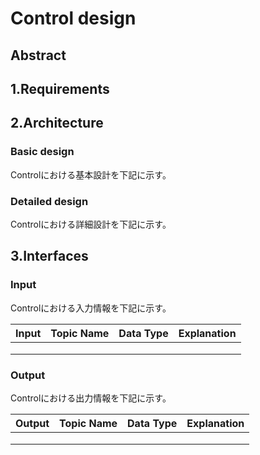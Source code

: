 # Control design

## Abstract

## 1.Requirements

## 2.Architecture

### Basic design
Controlにおける基本設計を下記に示す。

### Detailed design
Controlにおける詳細設計を下記に示す。

## 3.Interfaces

### Input
Controlにおける入力情報を下記に示す。

| Input | Topic Name | Data Type | Explanation |
| --- | --- | --- | --- | 
|  |  |  |  |
|  |  |  |  |
|  |  |  |  |

### Output
Controlにおける出力情報を下記に示す。

| Output | Topic Name | Data Type | Explanation |
| --- | --- | --- | --- | 
|  |  |  |  |
|  |  |  |  |
|  |  |  |  |